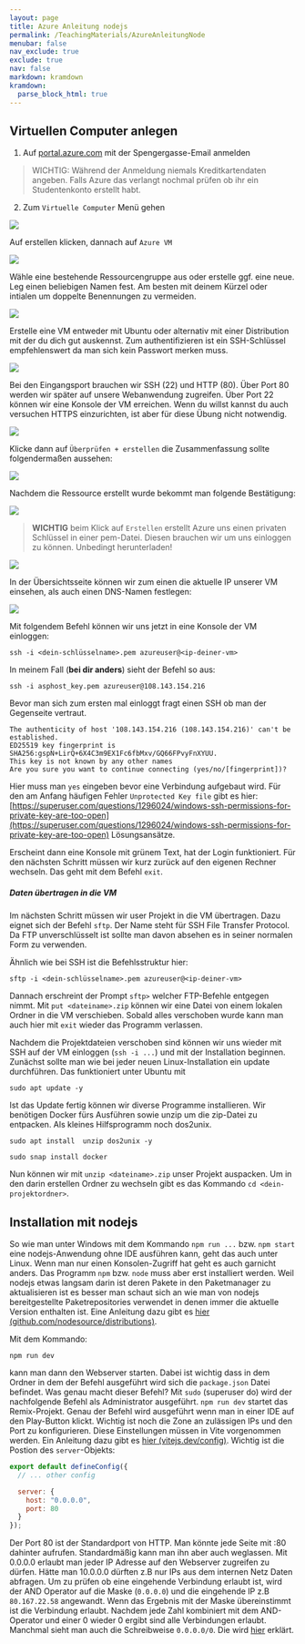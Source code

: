 ```yaml
---
layout: page
title: Azure Anleitung nodejs
permalink: /TeachingMaterials/AzureAnleitungNode
menubar: false
nav_exclude: true
exclude: true
nav: false
markdown: kramdown
kramdown:
  parse_block_html: true
---
```


## Virtuellen Computer anlegen

1. Auf [portal.azure.com](https://portal.azure.com) mit der Spengergasse-Email anmelden

> WICHTIG: Während der Anmeldung niemals Kreditkartendaten angeben. Falls Azure das verlangt nochmal prüfen ob ihr ein Studentenkonto erstellt habt. 

2. Zum `Virtuelle Computer` Menü gehen

![](2022-03-21-09-25-37.png)

Auf erstellen klicken, dannach auf `Azure VM`

![](2022-03-21-09-26-34.png)

Wähle eine bestehende Ressourcengruppe aus oder erstelle ggf. eine neue. Leg einen beliebigen Namen fest. Am besten mit deinem Kürzel oder intialen um doppelte Benennungen zu vermeiden. 

![](2024-04-16-07-28-50.png)

Erstelle eine VM entweder mit Ubuntu oder alternativ mit einer Distribution mit der du dich gut auskennst. Zum authentifizieren ist ein SSH-Schlüssel empfehlenswert da man sich kein Passwort merken muss.

![](2024-04-16-07-29-42.png)

Bei den Eingangsport brauchen wir SSH (22) und HTTP (80). Über Port 80 werden wir später auf unsere Webanwendung zugreifen. Über Port 22 können wir eine Konsole der VM erreichen. Wenn du willst kannst du auch versuchen HTTPS einzurichten, ist aber für diese Übung nicht notwendig. 

![](2024-04-16-07-30-11.png)

Klicke dann auf `Überprüfen + erstellen` die Zusammenfassung sollte folgendermaßen aussehen: 

![](2024-04-16-07-32-05.png)

Nachdem die Ressource erstellt wurde bekommt man folgende Bestätigung:

![](2024-04-16-07-33-45.png)

> **WICHTIG** beim Klick auf `Erstellen` erstellt Azure uns einen privaten Schlüssel in einer pem-Datei. Diesen brauchen wir um uns einloggen zu können. Unbedingt herunterladen!

![](2022-03-21-09-33-10.png)

In der Übersichtsseite können wir zum einen die aktuelle IP unserer VM einsehen, als auch einen DNS-Namen festlegen:

![](2024-04-16-07-35-02.png)

Mit folgendem Befehl können wir uns jetzt in eine Konsole der VM einloggen:

`ssh -i <dein-schlüsselname>.pem azureuser@<ip-deiner-vm>`

In meinem Fall (**bei dir anders**) sieht der Befehl so aus:

`ssh -i asphost_key.pem azureuser@108.143.154.216`

Bevor man sich zum ersten mal einloggt fragt einen SSH ob man 
der Gegenseite vertraut. 

```console
The authenticity of host '108.143.154.216 (108.143.154.216)' can't be established.
ED25519 key fingerprint is SHA256:gspN+LirQ+6X4C3m9EX1Fc6fbMxv/GQ66FPvyFnXYUU.
This key is not known by any other names
Are you sure you want to continue connecting (yes/no/[fingerprint])?
```

Hier muss man `yes` eingeben bevor eine Verbindung aufgebaut wird. Für den am Anfang häufigen Fehler `Unprotected Key file` gibt es hier: [https://superuser.com/questions/1296024/windows-ssh-permissions-for-private-key-are-too-open](https://superuser.com/questions/1296024/windows-ssh-permissions-for-private-key-are-too-open) Lösungsansätze.


Erscheint dann eine Konsole mit grünem Text, hat der Login funktioniert. Für den nächsten Schritt müssen wir kurz zurück auf den eigenen Rechner wechseln. Das geht mit dem Befehl `exit`.

##### Daten übertragen in die VM

Im nächsten Schritt müssen wir user Projekt in die VM übertragen. Dazu eignet sich der Befehl `sftp`. Der Name steht für SSH File Transfer Protocol. Da FTP unverschlüsselt ist sollte man davon absehen es in seiner normalen Form zu verwenden. 

Ähnlich wie bei SSH ist die Befehlsstruktur hier:

`sftp -i <dein-schlüsselname>.pem azureuser@<ip-deiner-vm>`

Dannach erschreint der Prompt `sftp>` welcher FTP-Befehle entgegen nimmt. Mit `put <dateiname>.zip` können wir eine Datei von einem lokalen Ordner in die VM verschieben. Sobald alles verschoben wurde kann man auch hier mit `exit` wieder das Programm verlassen.

Nachdem die Projektdateien verschoben sind können wir uns wieder mit SSH auf der VM einloggen (`ssh -i ...`) und mit der Installation beginnen. Zunächst sollte man wie bei jeder neuen Linux-Installation ein update durchführen. Das funktioniert unter Ubuntu mit

`sudo apt update -y`

Ist das Update fertig können wir diverse Programme installieren. Wir benötigen Docker fürs Ausführen sowie unzip um die zip-Datei zu entpacken. Als kleines Hilfsprogramm noch dos2unix.

`sudo apt install  unzip dos2unix -y`

`sudo snap install docker`

Nun können wir mit `unzip <dateiname>.zip` unser Projekt auspacken. Um in den darin erstellen Ordner zu wechseln gibt es das Kommando `cd <dein-projektordner>`.


## Installation mit nodejs

So wie man unter Windows mit dem Kommando `npm run ...` bzw. `npm start` eine nodejs-Anwendung ohne IDE ausführen kann, geht das auch unter Linux. Wenn man nur einen Konsolen-Zugriff hat geht es auch garnicht anders. Das Programm `npm` bzw. `node` muss aber erst installiert werden. Weil nodejs etwas langsam darin ist deren Pakete in den Paketmanager zu aktualisieren ist es besser man schaut sich an wie man von nodejs bereitgestellte Paketrepositories verwendet in denen immer die aktuelle Version enthalten ist. Eine Anleitung dazu gibt es [hier (github.com/nodesource/distributions)](https://github.com/nodesource/distributions?tab=readme-ov-file#installation-instructions-deb). 


Mit dem Kommando:

```console
npm run dev
```

kann man dann den Webserver starten. Dabei ist wichtig dass in dem Ordner in dem der Befehl ausgeführt wird sich die `package.json` Datei befindet. Was genau macht dieser Befehl? Mit `sudo` (superuser do) wird der nachfolgende Befehl als Administrator ausgeführt. `npm run dev` startet das Remix-Projekt. Genau der Befehl wird ausgeführt wenn man in einer IDE auf den Play-Button klickt. Wichtig ist noch die Zone an zulässigen IPs und den Port zu konfigurieren. Diese Einstellungen müssen in Vite vorgenommen werden. Ein Anleitung dazu gibt es [hier (vitejs.dev/config)](https://v3.vitejs.dev/config/server-options.html). Wichtig ist die Postion des `server`-Objekts:

```js
export default defineConfig({
  // ... other config

  server: {
    host: "0.0.0.0",
    port: 80
  }
});
```

 Der Port 80 ist der Standardport von HTTP. Man könnte jede Seite mit :80 dahinter aufrufen. Standardmäßig kann man ihn aber auch weglassen. Mit 0.0.0.0 erlaubt man jeder IP Adresse auf den Webserver zugreifen zu dürfen. Hätte man 10.0.0.0 dürften z.B nur IPs aus dem internen Netz Daten abfragen. Um zu prüfen ob eine eingehende Verbindung erlaubt ist, wird der AND Operator auf die Maske (`0.0.0.0`) und die eingehende IP z.B `80.167.22.58` angewandt. Wenn das Ergebnis mit der Maske übereinstimmt ist die Verbindung erlaubt. Nachdem jede Zahl kombiniert mit dem AND-Operator und einer 0 wieder 0 ergibt sind alle Verbindungen erlaubt. Manchmal sieht man auch die Schreibweise `0.0.0.0/0`. Die wird [hier](https://networkengineering.stackexchange.com/a/77604/60739) erklärt. 

